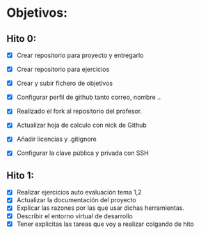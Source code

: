 ﻿
# Objetivos:

## Hito 0:

- [x] Crear repositorio para proyecto y entregarlo
- [x] Crear repositorio para ejercicios
- [x] Crear y subir fichero de objetivos
- [x] Configurar perfil de github tanto correo, nombre ..
- [x] Realizado el fork al repositorio del profesor.
- [x] Actualizar hoja de calculo con nick de Github
- [x] Añadir licencias y .gitignore
- [x] Configurar la clave pública y privada con SSH


## Hito 1:

- [x] Realizar ejercicios auto evaluación tema 1,2
- [x] Actualizar la documentación del proyecto
- [x] Explicar las razones por las que usar dichas herramientas.
- [x] Describir el entorno virtual de desarrollo
- [x] Tener explicitas las tareas que voy a realizar colgando de hito
